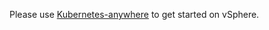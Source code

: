 Please use [Kubernetes-anywhere](https://github.com/kubernetes/kubernetes-anywhere) to get started on vSphere.
